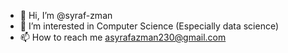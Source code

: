 - 👋 Hi, I’m @syraf-zman
- 👀 I’m interested in Computer Science (Especially data science)
- 📫 How to reach me asyrafazman230@gmail.com

